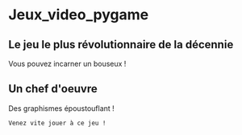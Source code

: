 # Jeux_video_pygame

## Le jeu le plus révolutionnaire de la décennie

Vous pouvez incarner un bouseux !

## Un chef d'oeuvre

Des graphismes époustouflant !

```
Venez vite jouer à ce jeu !
```
